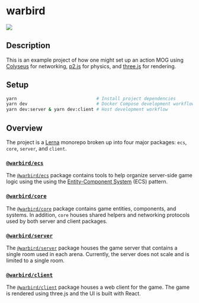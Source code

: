# warbird

![](https://github.com/local-group-games/warbird/workflows/.github/workflows/deploy.yml/badge.svg)

## Description

This is an example project of how one might set up an action MOG using [Colyseus](https://colyseus.io) for networking, [p2.js](https://github.com/schteppe/p2.js) for physics, and [three.js](https://threejs.org) for rendering.

## Setup

```sh
yarn                              # Install project dependencies
yarn dev                          # Docker Compose development workflow
yarn dev:server & yarn dev:client # Host development workflow
```

## Overview

The project is a [Lerna](https://github.com/lerna/lerna) monorepo broken up into four major packages: `ecs`, `core`, `server`, and `client`.

### [`@warbird/ecs`](packages/ecs)

The [`@warbird/ecs`](packages/ecs) package contains tools to help organize server-side game logic using the using the [Entity-Component System](https://en.wikipedia.org/wiki/Entity_component_system) (ECS) pattern.

### [`@warbird/core`](packages/core)

The [`@warbird/core`](packages/core) package contains game entities, components, and systems. In addition, `core` houses shared helpers and networking protocols used by both server and client packages.

### [`@warbird/server`](packages/server)

The [`@warbird/server`](packages/server) package houses the game server that contains a single room used in each arena. Currently, the server does not scale and is limited to a single room.

### [`@warbird/client`](packages/client)

The [`@warbird/client`](packages/client) package houses a web client for the game. The game is rendered using three.js and the UI is built with React.

